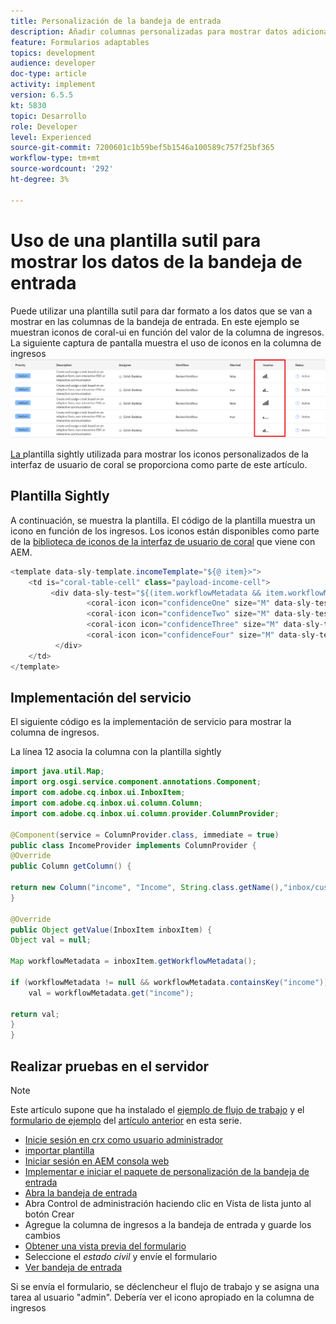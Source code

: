 ```yaml
---
title: Personalización de la bandeja de entrada
description: Añadir columnas personalizadas para mostrar datos adicionales del flujo de trabajo mediante una plantilla de aspecto
feature: Formularios adaptables
topics: development
audience: developer
doc-type: article
activity: implement
version: 6.5.5
kt: 5830
topic: Desarrollo
role: Developer
level: Experienced
source-git-commit: 7200601c1b59bef5b1546a100589c757f25bf365
workflow-type: tm+mt
source-wordcount: '292'
ht-degree: 3%

---
```


# Uso de una plantilla sutil para mostrar los datos de la bandeja de entrada

Puede utilizar una plantilla sutil para dar formato a los datos que se van a mostrar en las columnas de la bandeja de entrada. En este ejemplo se muestran iconos de coral-ui en función del valor de la columna de ingresos. La siguiente captura de pantalla muestra el uso de iconos en la columna de ingresos
![iconos de ingresos](assets/income-column.PNG)

[La ](assets/sightly-template.zip) plantilla sightly utilizada para mostrar los iconos personalizados de la interfaz de usuario de coral se proporciona como parte de este artículo.

## Plantilla Sightly

A continuación, se muestra la plantilla. El código de la plantilla muestra un icono en función de los ingresos. Los iconos están disponibles como parte de la [biblioteca de iconos de la interfaz de usuario de coral](https://helpx.adobe.com/experience-manager/6-3/sites/developing/using/reference-materials/coral-ui/coralui3/Coral.Icon.html#availableIcons) que viene con AEM.

```java
<template data-sly-template.incomeTemplate="${@ item}>">
    <td is="coral-table-cell" class="payload-income-cell">
         <div data-sly-test="${(item.workflowMetadata && item.workflowMetadata.income)}" data-sly-set.income ="${item.workflowMetadata.income}">
                 <coral-icon icon="confidenceOne" size="M" data-sly-test="${income >=0 && income <10000}"></coral-icon>
                 <coral-icon icon="confidenceTwo" size="M" data-sly-test="${income >=10000 && income <100000}"></coral-icon>
                 <coral-icon icon="confidenceThree" size="M" data-sly-test="${income >=100000 && income <500000}"></coral-icon>
                 <coral-icon icon="confidenceFour" size="M" data-sly-test="${income >=500000}"></coral-icon>
          </div>
    </td>
</template>
```

## Implementación del servicio

El siguiente código es la implementación de servicio para mostrar la columna de ingresos.

La línea 12 asocia la columna con la plantilla sightly

```java
import java.util.Map;
import org.osgi.service.component.annotations.Component;
import com.adobe.cq.inbox.ui.InboxItem;
import com.adobe.cq.inbox.ui.column.Column;
import com.adobe.cq.inbox.ui.column.provider.ColumnProvider;

@Component(service = ColumnProvider.class, immediate = true)
public class IncomeProvider implements ColumnProvider {
@Override
public Column getColumn() {

return new Column("income", "Income", String.class.getName(),"inbox/customization/column-templates.html", "incomeTemplate");
}

@Override
public Object getValue(InboxItem inboxItem) {
Object val = null;

Map workflowMetadata = inboxItem.getWorkflowMetadata();

if (workflowMetadata != null && workflowMetadata.containsKey("income"))
    val = workflowMetadata.get("income");

return val;
}
}
```

## Realizar pruebas en el servidor

>[!NOTE]
>
>Este artículo supone que ha instalado el [ejemplo de flujo de trabajo](assets/review-workflow.zip) y el [formulario de ejemplo](assets/snap-form.zip) del [artículo anterior](https://experienceleague.adobe.com/docs/experience-manager-learn/forms/inbox-customization/add-married-column.md) en esta serie.

* [Inicie sesión en crx como usuario administrador](http://localhost:4502/crx/de/index.jsp)
* [importar plantilla](assets/sightly-template.zip)
* [Iniciar sesión en AEM consola web](http://localhost:4502/system/console/bundles)
* [Implementar e iniciar el paquete de personalización de la bandeja de entrada](assets/income-column-customization.jar)
* [Abra la bandeja de entrada](http://localhost:4502/aem/inbox)
* Abra Control de administración haciendo clic en Vista de lista junto al botón Crear
* Agregue la columna de ingresos a la bandeja de entrada y guarde los cambios
* [Obtener una vista previa del formulario](http://localhost:4502/content/dam/formsanddocuments/snapform/jcr:content?wcmmode=disabled)
* Seleccione el _estado civil_ y envíe el formulario
* [Ver bandeja de entrada](http://localhost:4502/aem/inbox)

Si se envía el formulario, se déclencheur el flujo de trabajo y se asigna una tarea al usuario &quot;admin&quot;. Debería ver el icono apropiado en la columna de ingresos
